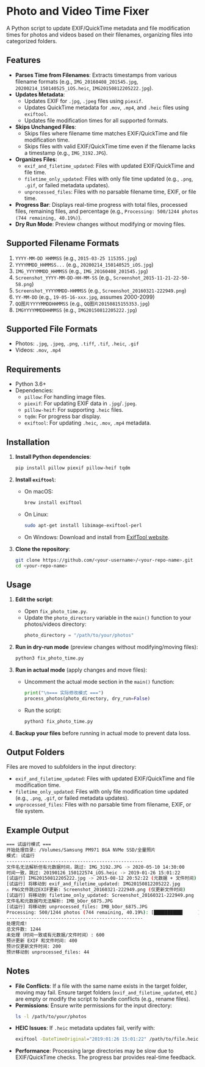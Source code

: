 # Photo and Video Time Fixer

A Python script to update EXIF/QuickTime metadata and file modification times for photos and videos based on their filenames, organizing files into categorized folders.

## Features

- **Parses Time from Filenames**: Extracts timestamps from various filename formats (e.g., `IMG_20160408_201545.jpg`, `20200214_150140525_iOS.heic`, `IMG20150812205222.jpg`).
- **Updates Metadata**:
  - Updates EXIF for `.jpg`, `.jpeg` files using `piexif`.
  - Updates QuickTime metadata for `.mov`, `.mp4`, and `.heic` files using `exiftool`.
  - Updates file modification times for all supported formats.
- **Skips Unchanged Files**:
  - Skips files where filename time matches EXIF/QuickTime and file modification time.
  - Skips files with valid EXIF/QuickTime time even if the filename lacks a timestamp (e.g., `IMG_3192.JPG`).
- **Organizes Files**:
  - `exif_and_filetime_updated`: Files with updated EXIF/QuickTime and file time.
  - `filetime_only_updated`: Files with only file time updated (e.g., `.png`, `.gif`, or failed metadata updates).
  - `unprocessed_files`: Files with no parsable filename time, EXIF, or file time.
- **Progress Bar**: Displays real-time progress with total files, processed files, remaining files, and percentage (e.g., `Processing: 500/1244 photos (744 remaining, 40.19%)`).
- **Dry Run Mode**: Preview changes without modifying or moving files.

## Supported Filename Formats

1. `YYYY-MM-DD HHMMSS` (e.g., `2015-03-25 115355.jpg`)
2. `YYYYMMDD_HHMMSS...` (e.g., `20200214_150140525_iOS.jpg`)
3. `IMG_YYYYMMDD_HHMMSS` (e.g., `IMG_20160408_201545.jpg`)
4. `Screenshot_YYYY-MM-DD-HH-MM-SS` (e.g., `Screenshot_2015-11-21-22-50-58.png`)
5. `Screenshot_YYYYMMDD-HHMMSS` (e.g., `Screenshot_20160321-222949.png`)
6. `YY-MM-DD` (e.g., `19-05-16-xxx.jpg`, assumes 2000-2099)
7. `QQ图片YYYYMMDDHHMMSS` (e.g., `QQ图片20150815155353.jpg`)
8. `IMGYYYYMMDDHHMMSS` (e.g., `IMG20150812205222.jpg`)

## Supported File Formats

- Photos: `.jpg`, `.jpeg`, `.png`, `.tiff`, `.tif`, `.heic`, `.gif`
- Videos: `.mov`, `.mp4`

## Requirements

- Python 3.6+
- Dependencies:
  - `pillow`: For handling image files.
  - `piexif`: For updating EXIF data in `.jpg`/`.jpeg`.
  - `pillow-heif`: For supporting `.heic` files.
  - `tqdm`: For progress bar display.
  - `exiftool`: For updating `.heic`, `.mov`, `.mp4` metadata.

## Installation

1. **Install Python dependencies**:
   ```bash
   pip install pillow piexif pillow-heif tqdm
   ```

2. **Install `exiftool`**:
   - On macOS:
     ```bash
     brew install exiftool
     ```
   - On Linux:
     ```bash
     sudo apt-get install libimage-exiftool-perl
     ```
   - On Windows: Download and install from [ExifTool website](https://exiftool.org/).

3. **Clone the repository**:
   ```bash
   git clone https://github.com/<your-username>/<your-repo-name>.git
   cd <your-repo-name>
   ```

## Usage

1. **Edit the script**:
   - Open `fix_photo_time.py`.
   - Update the `photo_directory` variable in the `main()` function to your photos/videos directory:
     ```python
     photo_directory = "/path/to/your/photos"
     ```

2. **Run in dry-run mode** (preview changes without modifying/moving files):
   ```bash
   python3 fix_photo_time.py
   ```

3. **Run in actual mode** (apply changes and move files):
   - Uncomment the actual mode section in the `main()` function:
     ```python
     print("\n=== 实际修改模式 ===")
     process_photos(photo_directory, dry_run=False)
     ```
   - Run the script:
     ```bash
     python3 fix_photo_time.py
     ```

4. **Backup your files** before running in actual mode to prevent data loss.

## Output Folders

Files are moved to subfolders in the input directory:
- `exif_and_filetime_updated`: Files with updated EXIF/QuickTime and file modification time.
- `filetime_only_updated`: Files with only file modification time updated (e.g., `.png`, `.gif`, or failed metadata updates).
- `unprocessed_files`: Files with no parsable time from filename, EXIF, or file system.

## Example Output

```bash
=== 试运行模式 ===
开始处理目录: /Volumes/Samsung PM971 BGA NVMe SSD/全量照片
模式: 试运行
--------------------------------------------------
文件名无法解析但有元数据时间，跳过: IMG_3192.JPG -> 2020-05-10 14:30:00
时间一致，跳过: 20190126_150122574_iOS.heic -> 2019-01-26 15:01:22
[试运行] IMG20150812205222.jpg -> 2015-08-12 20:52:22 (元数据 + 文件时间)
[试运行] 将移动到 exif_and_filetime_updated: IMG20150812205222.jpg
⚠ PNG文件跳过EXIF更新: Screenshot_20160321-222949.png (仅更新文件时间)
[试运行] 将移动到 filetime_only_updated: Screenshot_20160321-222949.png
文件名和元数据均无法解析: IMB_bOor_6875.JPG
[试运行] 将移动到 unprocessed_files: IMB_bOor_6875.JPG
Processing: 500/1244 photos (744 remaining, 40.19%): [██████████▌     ]
--------------------------------------------------
处理完成!
总文件数: 1244
未处理（时间一致或有元数据/文件时间）: 600
预计更新 EXIF 和文件时间: 400
预计仅更新文件时间: 200
预计移动到 unprocessed_files: 44
```

## Notes

- **File Conflicts**: If a file with the same name exists in the target folder, moving may fail. Ensure target folders (`exif_and_filetime_updated`, etc.) are empty or modify the script to handle conflicts (e.g., rename files).
- **Permissions**: Ensure write permissions for the input directory:
  ```bash
  ls -l /path/to/your/photos
  ```
- **HEIC Issues**: If `.heic` metadata updates fail, verify with:
  ```bash
  exiftool -DateTimeOriginal="2019:01:26 15:01:22" /path/to/file.heic
  ```
- **Performance**: Processing large directories may be slow due to EXIF/QuickTime checks. The progress bar provides real-time feedback.